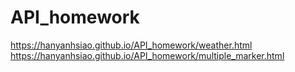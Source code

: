 # API_homework
https://hanyanhsiao.github.io/API_homework/weather.html
https://hanyanhsiao.github.io/API_homework/multiple_marker.html
